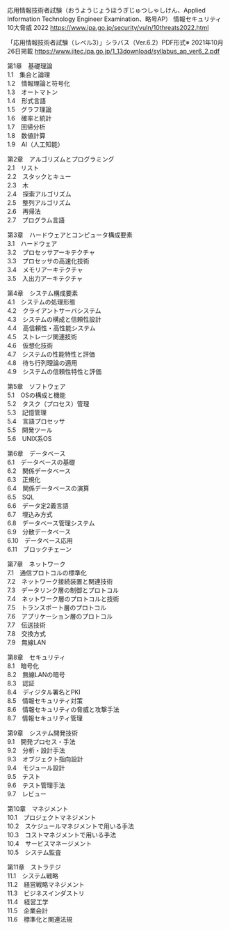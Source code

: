 応用情報技術者試験（おうようじょうほうぎじゅつしゃしけん、Applied Information Technology Engineer Examination、略号AP）
情報セキュリティ10大脅威 2022 https://www.ipa.go.jp/security/vuln/10threats2022.html

「応用情報技術者試験（レベル3）」シラバス（Ver.6.2）PDF形式※ 2021年10月26日掲載 https://www.jitec.ipa.go.jp/1_13download/syllabus_ap_ver6_2.pdf

第1章　基礎理論  
1.1　集合と論理  
1.2　情報理論と符号化  
1.3　オートマトン  
1.4　形式言語  
1.5　グラフ理論  
1.6　確率と統計  
1.7　回帰分析  
1.8　数値計算  
1.9　AI（人工知能）  

第2章　アルゴリズムとプログラミング  
2.1　リスト  
2.2　スタックとキュー  
2.3　木  
2.4　探索アルゴリズム  
2.5　整列アルゴリズム  
2.6　再帰法  
2.7　プログラム言語  

第3章　ハードウェアとコンピュータ構成要素  
3.1　ハードウェア  
3.2　プロセッサアーキテクチャ  
3.3　プロセッサの高速化技術  
3.4　メモリアーキテクチャ  
3.5　入出力アーキテクチャ  

第4章　システム構成要素  
4.1　システムの処理形態  
4.2　クライアントサーバシステム  
4.3　システムの構成と信頼性設計  
4.4　高信頼性・高性能システム  
4.5　ストレージ関連技術  
4.6　仮想化技術  
4.7　システムの性能特性と評価  
4.8　待ち行列理論の適用  
4.9　システムの信頼性特性と評価  

第5章　ソフトウェア  
5.1　OSの構成と機能  
5.2　タスク（プロセス）管理  
5.3　記憶管理  
5.4　言語プロセッサ  
5.5　開発ツール  
5.6　UNIX系OS  

第6章　データベース  
6.1　データベースの基礎  
6.2　関係データベース  
6.3　正規化  
6.4　関係データベースの演算  
6.5　SQL  
6.6　データ定2義言語  
6.7　埋込み方式  
6.8　データベース管理システム  
6.9　分散データベース  
6.10　データベース応用  
6.11　ブロックチェーン  

第7章　ネットワーク  
7.1　通信プロトコルの標準化  
7.2　ネットワーク接続装置と関連技術  
7.3　データリンク層の制御とプロトコル  
7.4　ネットワーク層のプロトコルと技術  
7.5　トランスポート層のプロトコル  
7.6　アプリケーション層のプロトコル  
7.7　伝送技術  
7.8　交換方式  
7.9　無線LAN  

第8章　セキュリティ  
8.1　暗号化  
8.2　無線LANの暗号  
8.3　認証  
8.4　ディジタル署名とPKI  
8.5　情報セキュリティ対策  
8.6　情報セキュリティの脅威と攻撃手法  
8.7　情報セキュリティ管理  

第9章　システム開発技術  
9.1　開発プロセス・手法  
9.2　分析・設計手法  
9.3　オブジェクト指向設計  
9.4　モジュール設計  
9.5　テスト  
9.6　テスト管理手法  
9.7　レビュー  

第10章　マネジメント  
10.1　プロジェクトマネジメント  
10.2　スケジュールマネジメントで用いる手法  
10.3　コストマネジメントで用いる手法  
10.4　サービスマネージメント  
10.5　システム監査  

第11章　ストラテジ  
11.1　システム戦略  
11.2　経営戦略マネジメント  
11.3　ビジネスインダストリ  
11.4　経営工学  
11.5　企業会計  
11.6　標準化と関連法規  
